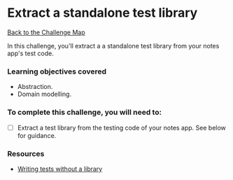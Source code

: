 # Extract a standalone test library

[Back to the Challenge Map](00_challenge_track.md)

In this challenge, you'll extract a a standalone test library from your notes app's test code.

### Learning objectives covered

- Abstraction.
- Domain modelling.

### To complete this challenge, you will need to:

- [ ] Extract a test library from the testing code of your notes app.  See below for guidance.

### Resources

- [Writing tests without a library](https://github.com/makersacademy/course/blob/master/pills/writing_tests_without_a_testing_library.md)



